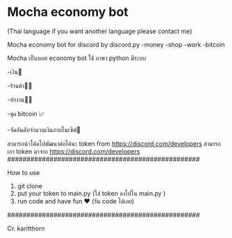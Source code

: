 # Mocha economy bot
(Thai language if you want another language please contact me)

Mocha economy bot for discord by discord.py
-money -shop -work -bitcoin 

Mocha เป็นบอท economy bot ใช้ ภาษา python มีระบบ

-เงิน🤑

-ร้านค้า👨‍💼

-ทำงาน👨‍⚕️

-ขุด bitcoin 📈

-จัดอันดับจำนวนเงินภายในเซิฟ🚻

สามารถนำโค้ดไปพัฒนาต่อได้นะ
token from https://discord.com/developers
สามารถ เอา token มาจาก https://discord.com/developers
##################################################

How to use
1. git clone 
3. put your token to main.py (ใส่ token ลงไปใน main.py )
4. run code and have fun ❤ (รัน code ได้เลย)

##################################################

Cr. karitthorn
